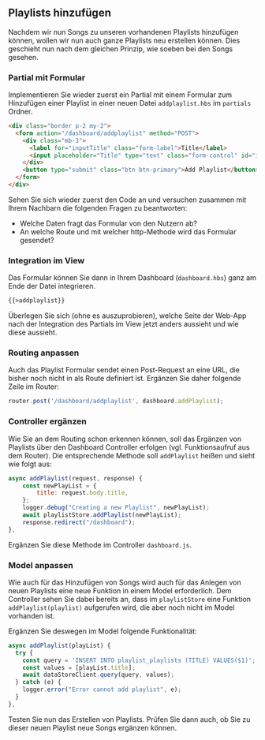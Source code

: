 ## Playlists hinzufügen

Nachdem wir nun Songs zu unseren vorhandenen Playlists hinzufügen können, wollen wir nun auch ganze Playlists neu erstellen können.
Dies geschieht nun nach dem gleichen Prinzip, wie soeben bei den Songs gesehen. 

### Partial mit Formular
Implementieren Sie wieder zuerst ein Partial mit einem Formular zum Hinzufügen einer Playlist in einer neuen Datei `addplaylist.hbs` im `partials` Ordner.
~~~ html
<div class="border p-2 my-2">
  <form action="/dashboard/addplaylist" method="POST">
    <div class="mb-3">
      <label for="inputTitle" class="form-label">Title</label>
      <input placeholder="Title" type="text" class="form-control" id="inputTitle" name="title">
    </div>
    <button type="submit" class="btn btn-primary">Add Playlist</button>
  </form>
</div>
~~~

Sehen Sie sich wieder zuerst den Code an und versuchen zusammen mit Ihrem Nachbarn die folgenden Fragen zu beantworten:

* Welche Daten fragt das Formular von den Nutzern ab?
* An welche Route und mit welcher http-Methode wird das Formular gesendet?

### Integration im View

Das Formular können Sie dann in Ihrem Dashboard (`dashboard.hbs`) ganz am Ende der Datei integrieren.
~~~ html
{{>addplaylist}}
~~~

Überlegen Sie sich (ohne es auszuprobieren), welche Seite der Web-App nach der Integration des Partials im View jetzt anders aussieht und wie diese aussieht.

### Routing anpassen

Auch das Playlist Formular sendet einen Post-Request an eine URL, die bisher noch nicht in als Route definiert ist.
Ergänzen Sie daher folgende Zeile im Router:

~~~ js
router.post('/dashboard/addplaylist', dashboard.addPlaylist);
~~~

### Controller ergänzen
Wie Sie an dem Routing schon erkennen können, soll das Ergänzen von Playlists über den Dashboard Controller erfolgen (vgl. Funktionsaufruf aus dem Router).
Die entsprechende Methode soll `addPlaylist` heißen und sieht wie folgt aus:

~~~ js
async addPlaylist(request, response) {
    const newPlayList = {
        title: request.body.title,
    };
    logger.debug("Creating a new Playlist", newPlayList);
    await playlistStore.addPlaylist(newPlayList);
    response.redirect("/dashboard");
},
~~~

Ergänzen Sie diese Methode im Controller `dashboard.js`.

### Model anpassen

Wie auch für das Hinzufügen von Songs wird auch für das Anlegen von neuen Playlists eine neue Funktion in einem Model erforderlich. Dem Controller sehen Sie dabei bereits an, dass im `playlistStore` eine Funktion `addPlaylist(playlist)` aufgerufen wird, die aber noch nicht im Model vorhanden ist.

Ergänzen Sie deswegen im Model folgende Funktionalität:
~~~ js
async addPlaylist(playList) {
  try {
    const query = 'INSERT INTO playlist_playlists (TITLE) VALUES($1)';
    const values = [playList.title];
    await dataStoreClient.query(query, values);
  } catch (e) {
    logger.error("Error cannot add playlist", e);
  }
},
~~~

Testen Sie nun das Erstellen von Playlists. Prüfen Sie dann auch, ob Sie zu dieser neuen Playlist neue Songs ergänzen können.
